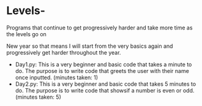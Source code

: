 # Levels-
Programs that continue to get progressively harder and take more time as the levels go on

New year so that means I will start from the very basics again and progressively get harder throughout the year. 

-  Day1.py: This is a very beginner and basic code that takes a minute to do. The purpose is to write code that greets the user with their name once inputted. (minutes taken: 1) <br />
-  Day2.py: This is a very beginner and basic code that takes 5 minutes to do. The purpose is to write code that showsif a number is even or odd. (minutes taken: 5)

